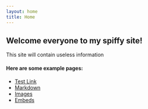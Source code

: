 ```yaml
---
layout: home
title: Home
---
```


## Welcome everyone to my spiffy site!
This site will contain useless information

#### Here are some example pages:
- [Test Link](https://trello.com/b/Qx3KNUyq/reagent-ion-switching-paper)
- [Markdown](02-markdown-examples)
- [Images](03-images-examples)
- [Embeds](04-embeds-examples)
